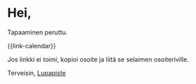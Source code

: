 # Hei,

Tapaaminen peruttu.

{{link-calendar}}

Jos linkki ei toimi, kopioi osoite ja liit&auml; se selaimen osoiteriville.


Terveisin,
[Lupapiste](https://www.lupapiste.fi/)
